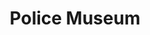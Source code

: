 ---
title: "Police Museum"
address: "Police Museum, Police Museum 65 Knock Road, Belfast, Co. Antrim, BT5 6LE"
tel: "+44 (0)28 9065 0222 (ext 22499)"
county: "Antrim"
category: "Museums"
type: "Content"
lat: "54.59572982788086"
lng: "-5.936308860778809"
---